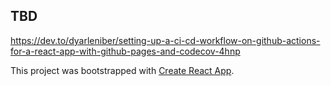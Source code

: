 ## TBD

https://dev.to/dyarleniber/setting-up-a-ci-cd-workflow-on-github-actions-for-a-react-app-with-github-pages-and-codecov-4hnp

This project was bootstrapped with [Create React App](https://github.com/facebook/create-react-app).
